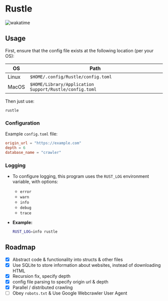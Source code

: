 # Rustle

![wakatime](https://wakatime.com/badge/user/018e2f99-047a-455f-8d81-d71f9269c7ce/project/29d1aebe-1b1b-4806-aca3-e0da16a2087d.svg?style=for-the-badge)

## Usage

First, ensure that the config file exists at the following location (per your OS):

| OS    | Path                                                   |
| ----- | ------------------------------------------------------ |
| Linux | `$HOME/.config/Rustle/config.toml`                     |
| MacOS | `$HOME/Library/Application Support/Rustle/config.toml` |

Then just use:

`rustle`

### Configuration

Example `config.toml` file:

```toml
origin_url = "https://example.com"
depth = 6
database_name = "crawler"
```

### Logging

- To configure logging, this program uses the `RUST_LOG` environment variable, with options:

  - `error`
  - `warn`
  - `info`
  - `debug`
  - `trace`

- **Example:**

  ```bash
  RUST_LOG=info rustle
  ```

## Roadmap

- [x] Abstract code & functionality into structs & other files
- [x] Use SQLite to store information about websites, instead of downloading HTML
- [x] Recursion fix, specify depth
- [x] config file parsing to specify origin url & depth
- [x] Parallel / distributed crawling
- [ ] Obey `robots.txt` & Use Google Webcrawler User Agent
